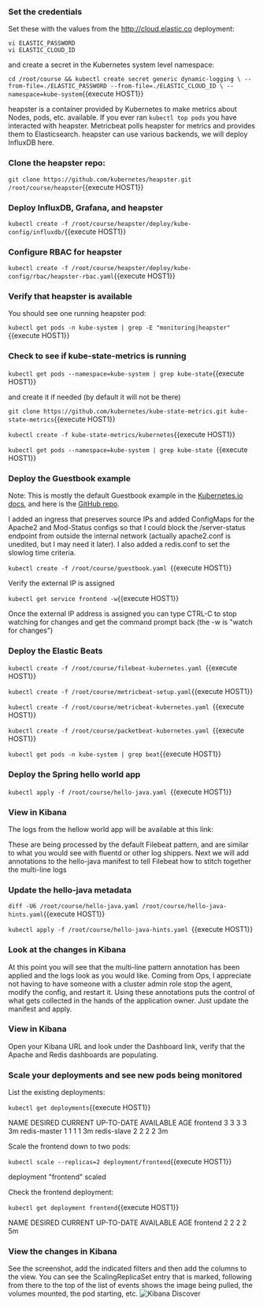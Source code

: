 ### Set the credentials
Set these with the values from the http://cloud.elastic.co deployment:

```
vi ELASTIC_PASSWORD
vi ELASTIC_CLOUD_ID
```

and create a secret in the Kubernetes system level namespace:


`cd /root/course && kubectl create secret generic dynamic-logging \
--from-file=./ELASTIC_PASSWORD --from-file=./ELASTIC_CLOUD_ID \
--namespace=kube-system`{{execute HOST1}}


heapster is a container provided by Kubernetes to make metrics about Nodes, pods, etc. available.  If you ever ran `kubectl top pods` you have interacted with heapster. Metricbeat polls heapster for metrics and provides them to Elasticsearch. heapster can use various backends, we will deploy InfluxDB here.

### Clone the heapster repo:

`git clone https://github.com/kubernetes/heapster.git /root/course/heapster`{{execute HOST1}}

### Deploy InfluxDB, Grafana, and heapster

`kubectl create -f /root/course/heapster/deploy/kube-config/influxdb/`{{execute HOST1}}

### Configure RBAC for heapster

`kubectl create -f /root/course/heapster/deploy/kube-config/rbac/heapster-rbac.yaml`{{execute HOST1}}

### Verify that heapster is available

You should see one running heapster pod:

`kubectl get pods -n kube-system | grep -E "monitoring|heapster"`{{execute HOST1}}

### Check to see if kube-state-metrics is running

`kubectl get pods --namespace=kube-system | grep kube-state`{{execute HOST1}}

and create it if needed (by default it will not be there)


`git clone https://github.com/kubernetes/kube-state-metrics.git kube-state-metrics`{{execute HOST1}}

`kubectl create -f kube-state-metrics/kubernetes`{{execute HOST1}}

`kubectl get pods --namespace=kube-system | grep kube-state `{{execute HOST1}}



### Deploy the Guestbook example
Note: This is mostly the default Guestbook example in the [Kubernetes.io docs](https://kubernetes.io/docs/tutorials/stateless-application/guestbook/), and here is the [GitHub repo](https://github.com/kubernetes/examples/blob/master/guestbook/all-in-one/guestbook-all-in-one.yaml).

I added an ingress that preserves source IPs and added ConfigMaps for the Apache2 and Mod-Status configs so that I could block the /server-status endpoint from outside the internal network (actually apache2.conf is unedited, but I may need it later).  I also added a redis.conf to set the slowlog time criteria.


`kubectl create -f /root/course/guestbook.yaml `{{execute HOST1}}

Verify the external IP is assigned


`kubectl get service frontend -w`{{execute HOST1}}

Once the external IP address is assigned you can type CTRL-C to stop watching for changes and get the command prompt back (the -w is "watch for changes")

### Deploy the Elastic Beats

`kubectl create -f /root/course/filebeat-kubernetes.yaml `{{execute HOST1}}

`kubectl create -f /root/course/metricbeat-setup.yaml`{{execute HOST1}}

`kubectl create -f /root/course/metricbeat-kubernetes.yaml `{{execute HOST1}}

`kubectl create -f /root/course/packetbeat-kubernetes.yaml `{{execute HOST1}}

`kubectl get pods -n kube-system | grep beat`{{execute HOST1}}

### Deploy the Spring hello world app

`kubectl apply -f /root/course/hello-java.yaml `{{execute HOST1}}

### View in Kibana
The logs from the hellow world app will be available at this link:

These are being processed by the default Filebeat pattern, and are similar to what you would see with fluentd or other log shippers.  Next we will add annotations to the hello-java manifest to tell Filebeat how to stitch together the multi-line logs

### Update the hello-java metadata

`diff -U6 /root/course/hello-java.yaml /root/course/hello-java-hints.yaml`{{execute HOST1}}

`kubectl apply -f /root/course/hello-java-hints.yaml `{{execute HOST1}}

### Look at the changes in Kibana
At this point you will see that the multi-line pattern annotation has been applied and the logs look as you would like. Coming from Ops, I appreciate not having to have someone with a cluster admin role stop the agent, modify the config, and restart it.  Using these annotations puts the control of what gets collected in the hands of the application owner.  Just update the manifest and apply.

### View in Kibana

Open your Kibana URL and look under the Dashboard link, verify that the Apache and Redis dashboards are populating.

### Scale your deployments and see new pods being monitored
List the existing deployments:

`kubectl get deployments`{{execute HOST1}}

NAME           DESIRED   CURRENT   UP-TO-DATE   AVAILABLE   AGE
frontend       3         3         3            3           3m
redis-master   1         1         1            1           3m
redis-slave    2         2         2            2           3m


Scale the frontend down to two pods:

`kubectl scale --replicas=2 deployment/frontend`{{execute HOST1}}

deployment "frontend" scaled


Check the frontend deployment:

`kubectl get deployment frontend`{{execute HOST1}}

NAME       DESIRED   CURRENT   UP-TO-DATE   AVAILABLE   AGE
frontend   2         2         2            2           5m


### View the changes in Kibana
See the screenshot, add the indicated filters and then add the columns to the view.  You can see the ScalingReplicaSet entry that is marked, following from there to the top of the list of events shows the image being pulled, the volumes mounted, the pod starting, etc.
![Kibana Discover](https://raw.githubusercontent.com/elastic/examples/master/MonitoringKubernetes/scaling-discover.png)
